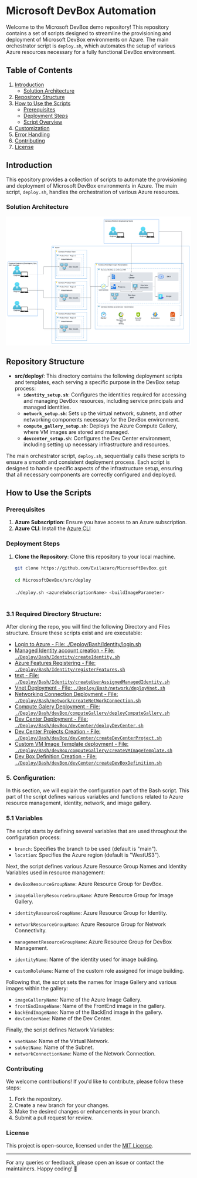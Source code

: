 # Microsoft DevBox Automation

Welcome to the Microsoft DevBox demo repository! This repository contains a set of scripts designed to streamline the provisioning and deployment of Microsoft DevBox environments on Azure. The main orchestrator script is `deploy.sh`, which automates the setup of various Azure resources necessary for a fully functional DevBox environment.

## Table of Contents

1. [Introduction](#introduction)
   - [Solution Architecture](#solution-architecture) 
2. [Repository Structure](#repository-structure)
3. [How to Use the Scripts](#how-to-use-the-scripts)
   - [Prerequisites](#prerequisites)
   - [Deployment Steps](#deployment-steps)
   - [Script Overview](#script-overview)
4. [Customization](#customization)
5. [Error Handling](#error-handling)
6. [Contributing](#contributing)
7. [License](#license)

## Introduction

This epository provides a collection of scripts to automate the provisioning and deployment of Microsoft DevBox environments in Azure. The main script, `deploy.sh`, handles the orchestration of various Azure resources.

### Solution Architecture

![Solution Architecture](./images/ContosoDevBox.png)

## Repository Structure

- **src/deploy/**: This directory contains the following deployment scripts and templates, each serving a specific purpose in the DevBox setup process:
  - **`identity_setup.sh`**: Configures the identities required for accessing and managing DevBox resources, including service principals and managed identities.
  - **`network_setup.sh`**: Sets up the virtual network, subnets, and other networking components necessary for the DevBox environment.
  - **`compute_gallery_setup.sh`**: Deploys the Azure Compute Gallery, where VM images are stored and managed.
  - **`devcenter_setup.sh`**: Configures the Dev Center environment, including setting up necessary infrastructure and resources.

The main orchestrator script, `deploy.sh`, sequentially calls these scripts to ensure a smooth and consistent deployment process. Each script is designed to handle specific aspects of the infrastructure setup, ensuring that all necessary components are correctly configured and deployed.

## How to Use the Scripts

### Prerequisites

1. **Azure Subscription**: Ensure you have access to an Azure subscription.
2. **Azure CLI**: Install the [Azure CLI](https://docs.microsoft.com/en-us/cli/azure/install-azure-cli) 

### Deployment Steps

1. **Clone the Repository**: Clone this repository to your local machine.
   ```bash
   git clone https://github.com/Evilazaro/MicrosoftDevBox.git
   
   cd MicrosoftDevBox/src/deploy

   ./deploy.sh <azureSubscriptionName> <buildImageParameter>
  

### 3.1 Required Directory Structure:
After cloning the repo, you will find the following Directory and Files structure. Ensure these scripts exist and are executable:
  
- [Login to Azure - File: ./Deploy/Bash/Identity/login.sh](./Deploy/Bash/Identity/login.md)
- [Managed Identity account creation - File: `./Deploy/Bash/Identity/createIdentity.sh`](./Deploy/Bash/Identity/createIdentity.sh)
- [Azure Features Registering - File: `./Deploy/Bash/Identity/registerFeatures.sh`](./Deploy/Bash/Identity/registerFeatures.sh)
- [text - File: `./Deploy/Bash/Identity/createUserAssignedManagedIdentity.sh`](./Deploy/Bash/Identity/createUserAssignedManagedIdentity.sh)
- [Vnet Deployment - File: `./Deploy/Bash/network/deployVnet.sh`](./Deploy/Bash/network/deployVnet.sh)
- [Networking Connection Deployment - File: `./Deploy/Bash/network/createNetWorkConnection.sh`](./Deploy/Bash/network/createNetWorkConnection.sh)
- [Compute Galery Deployment - File: `./Deploy/Bash/devBox/computeGallery/deployComputeGallery.sh`](./Deploy/Bash/devBox/computeGallery/deployComputeGallery.sh)
- [Dev Center Deployment - File: `./Deploy/Bash/devBox/devCenter/deployDevCenter.sh`](./Deploy/Bash/devBox/devCenter/deployDevCenter.sh)
- [Dev Center Projects Creation - File: `./Deploy/Bash/devBox/devCenter/createDevCenterProject.sh`](./Deploy/Bash/devBox/devCenter/createDevCenterProject.sh)
- [Custom VM Image Template deployment - File: `./Deploy/Bash/devBox/computeGallery/createVMImageTemplate.sh`](./Deploy/Bash/devBox/computeGallery/createVMImageTemplate.sh)
- [Dev Box Definition Creation - File: `./Deploy/Bash/devBox/devCenter/createDevBoxDefinition.sh`](./Deploy/Bash/devBox/devCenter/createDevBoxDefinition.sh)

### 5. Configuration:

In this section, we will explain the configuration part of the Bash script. This part of the script defines various variables and functions related to Azure resource management, identity, network, and image gallery.

### 5.1 Variables

The script starts by defining several variables that are used throughout the configuration process:

- `branch`: Specifies the branch to be used (default is "main").
- `location`: Specifies the Azure region (default is "WestUS3").

Next, the script defines various Azure Resource Group Names and Identity Variables used in resource management:

- `devBoxResourceGroupName`: Azure Resource Group for DevBox.
- `imageGalleryResourceGroupName`: Azure Resource Group for Image Gallery.
- `identityResourceGroupName`: Azure Resource Group for Identity.
- `networkResourceGroupName`: Azure Resource Group for Network Connectivity.
- `managementResourceGroupName`: Azure Resource Group for DevBox Management.

- `identityName`: Name of the identity used for image building.
- `customRoleName`: Name of the custom role assigned for image building.

Following that, the script sets the names for Image Gallery and various images within the gallery:

- `imageGalleryName`: Name of the Azure Image Gallery.
- `frontEndImageName`: Name of the FrontEnd image in the gallery.
- `backEndImageName`: Name of the BackEnd image in the gallery.
- `devCenterName`: Name of the Dev Center.

Finally, the script defines Network Variables:

- `vnetName`: Name of the Virtual Network.
- `subNetName`: Name of the Subnet.
- `networkConnectionName`: Name of the Network Connection.

### Contributing

We welcome contributions! If you'd like to contribute, please follow these steps:

1. Fork the repository.
2. Create a new branch for your changes.
3. Make the desired changes or enhancements in your branch.
4. Submit a pull request for review.

### License

This project is open-source, licensed under the [MIT License](LICENSE).

---

For any queries or feedback, please open an issue or contact the maintainers. Happy coding! 🚀
